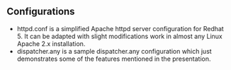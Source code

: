 Configurations
-----

* httpd.conf is a simplified Apache httpd server configuration for Redhat 5.  It can be adapted with slight modifications work in almost any Linux Apache 2.x installation.
* dispatcher.any is a sample dispatcher.any configuration which just demonstrates some of the features mentioned in the presentation.
